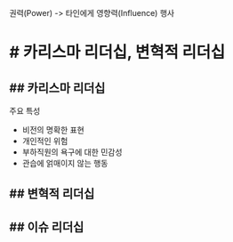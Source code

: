 
권력(Power) -> 타인에게 영향력(Influence) 행사

# # 카리스마 리더십, 변혁적 리더십

## ## 카리스마 리더십

주요 특성
- 비전의 명확한 표현
- 개인적인 위험
- 부하직원의 욕구에 대한 민감성
- 관습에 얽매이지 않는 행동

## ## 변혁적 리더십


## ## 이슈 리더십




